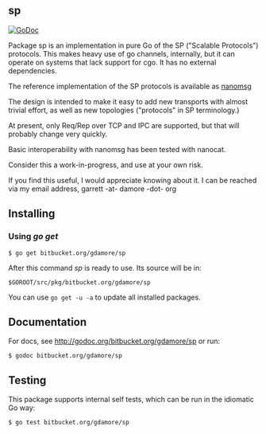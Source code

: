## sp

[![GoDoc](https://godoc.org/bitbucket.org/gdamore/sp?status.png)](https://godoc.org/bitbucket.org/gdamore/sp)

Package sp is an implementation in pure Go of the SP ("Scalable Protocols")
protocols.  This makes heavy use of go channels, internally, but it can
operate on systems that lack support for cgo.  It has no external dependencies.

The reference implementation of the SP protocols is available as [nanomsg](http://www.nanomsg.org)
 
The design is intended to make it easy to add new transports with almost
trivial effort, as well as new topologies ("protocols" in SP terminology.)

At present, only Req/Rep over TCP and IPC are supported, but that will probably
change very quickly.

Basic interoperability with nanomsg has been tested with nanocat.

Consider this a work-in-progress, and use at your own risk.

If you find this useful, I would appreciate knowing about it.  I can be reached
via my email address, garrett -at- damore -dot- org

## Installing

### Using *go get*

    $ go get bitbucket.org/gdamore/sp

After this command *sp* is ready to use. Its source will be in:

    $GOROOT/src/pkg/bitbucket.org/gdamore/sp

You can use `go get -u -a` to update all installed packages.

## Documentation

For docs, see http://godoc.org/bitbucket.org/gdamore/sp or run:

    $ godoc bitbucket.org/gdamore/sp

## Testing

This package supports internal self tests, which can be run in
the idiomatic Go way:

    $ go test bitbucket.org/gdamore/sp

